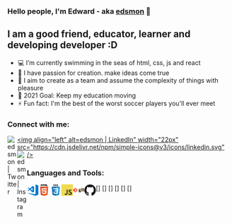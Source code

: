 ### Hello people, I'm Edward - aka [edsmon][linkedin] 👋

## I am a good friend, educator, learner and developing developer :D

- 💻 I’m currently swimming in the seas of html, css, js and react
- 🌱 I have passion for creation. make ideas come true
- 👯 I aim to create as a team and assume the complexity of things with pleasure
- 🥅 2021 Goal: Keep my education moving
- ⚡ Fun fact: I'm the best of the worst soccer players you'll ever meet

### Connect with me:

[<img align="left" alt="edsmon | Twitter" width="22px" src="https://cdn.jsdelivr.net/npm/simple-icons@v3/icons/twitter.svg" />][twitter]
[<img align="left" alt=edsmon | LinkedIn" width="22px" src="https://cdn.jsdelivr.net/npm/simple-icons@v3/icons/linkedin.svg" />][linkedin]
[<img align="left" alt="edsmon  | Instagram" width="22px" src="https://cdn.jsdelivr.net/npm/simple-icons@v3/icons/instagram.svg" />][instagram]

### Languages and Tools:

[<img align="left" alt="Visual Studio Code" width="26px" src="https://raw.githubusercontent.com/github/explore/80688e429a7d4ef2fca1e82350fe8e3517d3494d/topics/visual-studio-code/visual-studio-code.png" />]
[<img align="left" alt="HTML5" width="26px" src="https://raw.githubusercontent.com/github/explore/80688e429a7d4ef2fca1e82350fe8e3517d3494d/topics/html/html.png" />]
[<img align="left" alt="CSS3" width="26px" src="https://raw.githubusercontent.com/github/explore/80688e429a7d4ef2fca1e82350fe8e3517d3494d/topics/css/css.png" />]
[<img align="left" alt="JavaScript" width="26px" src="https://raw.githubusercontent.com/github/explore/80688e429a7d4ef2fca1e82350fe8e3517d3494d/topics/javascript/javascript.png" />]
[<img align="left" alt="Git" width="26px" src="https://raw.githubusercontent.com/github/explore/80688e429a7d4ef2fca1e82350fe8e3517d3494d/topics/git/git.png" />]
[<img align="left" alt="GitHub" width="26px" src="https://raw.githubusercontent.com/github/explore/78df643247d429f6cc873026c0622819ad797942/topics/github/github.png" />]

<br />
<br />

[twitter]: https://twitter.com/_edsmon
[instagram]: https://instagram.com/edsmon
[linkedin]: https://www.linkedin.com/in/edsmon
